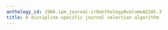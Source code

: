 ```yaml
---
anthology_id: 1986.ipm_journal-ir0anthology0volumeA22A5.3
title: A discipline-specific journal selection algorithm
---
```

